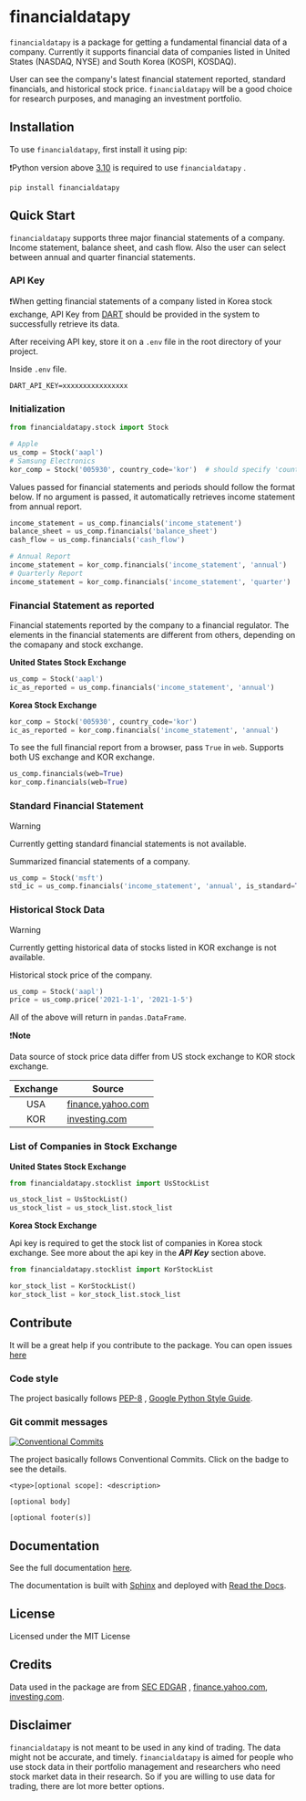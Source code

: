 # financialdatapy

`financialdatapy` is a package for getting a fundamental financial data of a company. Currently it supports financial
data of companies listed in United States (NASDAQ, NYSE) and South Korea (KOSPI, KOSDAQ).

User can see the company's latest financial statement reported, standard financials, and historical stock
price. `financialdatapy` will be a good choice for research purposes, and managing an investment portfolio.

## Installation

To use `financialdatapy`, first install it using pip:

❗Python version above [3.10](https://www.python.org/downloads/release/python-3100/) is required to use `financialdatapy`
.

```commandline
pip install financialdatapy
```

## Quick Start

`financialdatapy` supports three major financial statements of a company. Income statement, balance sheet, and cash
flow. Also the user can select between annual and quarter financial statements.

### API Key

❗When getting financial statements of a company listed in Korea stock exchange, API Key
from [DART](https://opendart.fss.or.kr/) should be provided in the system to successfully retrieve its data.

After receiving API key, store it on a `.env` file in the root directory of your project.

Inside `.env` file.

```
DART_API_KEY=xxxxxxxxxxxxxxxx
```

### Initialization

```python
from financialdatapy.stock import Stock

# Apple
us_comp = Stock('aapl')
# Samsung Electronics
kor_comp = Stock('005930', country_code='kor')  # should specify 'country_code' for stock exchange other than US
```

Values passed for financial statements and periods should follow the format below. If no argument is passed, it
automatically retrieves income statement from annual report.

```python
income_statement = us_comp.financials('income_statement')
balance_sheet = us_comp.financials('balance_sheet')
cash_flow = us_comp.financials('cash_flow')

# Annual Report
income_statement = kor_comp.financials('income_statement', 'annual')
# Quarterly Report
income_statement = kor_comp.financials('income_statement', 'quarter')
```

### Financial Statement as reported

Financial statements reported by the company to a financial regulator. The elements in the financial statements are
different from others, depending on the comapany and stock exchange.

**United States Stock Exchange**

```python
us_comp = Stock('aapl')
ic_as_reported = us_comp.financials('income_statement', 'annual')
```

**Korea Stock Exchange**

```python
kor_comp = Stock('005930', country_code='kor')
ic_as_reported = kor_comp.financials('income_statement', 'annual')
```

To see the full financial report from a browser, pass `True` in `web`. Supports both US exchange and KOR exchange.

```python
us_comp.financials(web=True)
kor_comp.financials(web=True)
```

### Standard Financial Statement

> [!WARNING]
> Currently getting standard financial statements is not available.

Summarized financial statements of a company.

```python
us_comp = Stock('msft')
std_ic = us_comp.financials('income_statement', 'annual', is_standard=True)
```

### Historical Stock Data

> [!WARNING]
> Currently getting historical data of stocks listed in KOR exchange is not available.

Historical stock price of the company.

```python
us_comp = Stock('aapl')
price = us_comp.price('2021-1-1', '2021-1-5')
```

All of the above will return in `pandas.DataFrame`.

❗️**Note**

Data source of stock price data differ from US stock exchange to KOR stock exchange.

| Exchange | Source                                          |
| :------: | ----------------------------------------------- |
|   USA    | [finance.yahoo.com](https://finance.yahoo.com/) |
|   KOR    | [investing.com](https://www.investing.com/)     |

### List of Companies in Stock Exchange

**United States Stock Exchange**

```python
from financialdatapy.stocklist import UsStockList

us_stock_list = UsStockList()
us_stock_list = us_stock_list.stock_list
```

**Korea Stock Exchange**

Api key is required to get the stock list of companies in Korea stock exchange. See more about the api key in the **_API
Key_** section above.

```python
from financialdatapy.stocklist import KorStockList

kor_stock_list = KorStockList()
kor_stock_list = kor_stock_list.stock_list
```

## Contribute

It will be a great help if you contribute to the package. You can open
issues [here](https://github.com/cho2ji/financialdatapy/issues)

### Code style

The project basically follows [PEP-8](https://www.python.org/dev/peps/pep-0008/>)
, [Google Python Style Guide](https://google.github.io/styleguide/pyguide.html).

### Git commit messages

[![Conventional Commits](https://img.shields.io/badge/Conventional%20Commits-1.0.0-yellow.svg)](https://conventionalcommits.org)

The project basically follows Conventional Commits. Click on the badge to see the details.

```
<type>[optional scope]: <description>

[optional body]

[optional footer(s)]
```

## Documentation

See the full documentation [here](https://financialdatapy.readthedocs.io/en/latest/).

The documentation is built with [Sphinx](https://www.sphinx-doc.org/en/master/index.html) and deployed
with [Read the Docs](https://readthedocs.org/).

## License

Licensed under the MIT License

## Credits

Data used in the package are from [SEC EDGAR](https://www.sec.gov/os/accessing-edgar-data)
, [finance.yahoo.com](https://finance.yahoo.com/), [investing.com](https://www.investing.com/).

## Disclaimer

`financialdatapy` is not meant to be used in any kind of trading. The data might not be accurate, and timely.
`financialdatapy` is aimed for people who use stock data in their portfolio management and researchers who need stock
market data in their research. So if you are willing to use data for trading, there are lot more better options.
